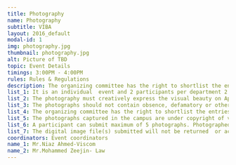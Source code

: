 ```yaml
---
title: Photography
name: Photography
subtitle: VIBA
layout: 2016_default
modal-id: 1
img: photography.jpg
thumbnail: photography.jpg
alt: Picture of TBD
topic: Event Details
timings: 3:00PM - 4:00PM
rules: Rules & Regulations
description: The organizing committee has the right to shortlist the entries, if the entries are too many.
list_1: It is an individual  event and 2 participants per department 2 are allowed.
list_2: The photography must creatively express the visual beauty on April 06 2018 "vels star". 
list_3: The photographs should not contain obsence, defamatory or other objectionable content.
list_4: The organizing committee has the right to shortlist the entries, if the entries are too many.
list_5: The photographs captured in the campus are under copyright of vels university.
list_6: A participant can submit maximum of 5 photographs. Photographed images have to be submitted in CD/DVD or to the email ID velsstars2k18@gmail.com. The images should be  submitted to the Dept of viscom before 10am on 04th April 2018.
list_7: The digital image file(s) submitted will not be returned  or acknowledged. 
coordinators: Event coordinators
name_1: Mr.Niaz Ahmed-Viscom
name_2: Mr.Mohammed Zeejin- Law
---
```

